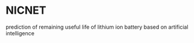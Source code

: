 # NICNET
prediction of remaining useful life of lithium ion battery based on artificial intelligence
